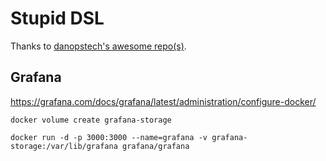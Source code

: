 # Stupid DSL

Thanks to [danopstech's awesome repo(s)](https://github.com/danopstech/starlink).

## Grafana

https://grafana.com/docs/grafana/latest/administration/configure-docker/

```shell
docker volume create grafana-storage

docker run -d -p 3000:3000 --name=grafana -v grafana-storage:/var/lib/grafana grafana/grafana
```

